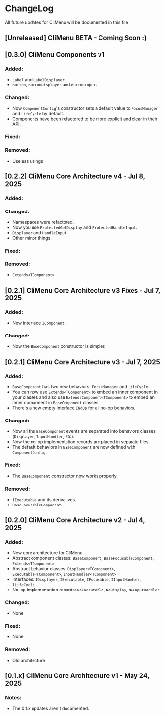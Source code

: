 # ChangeLog

All future updates for CliMenu will be documented in this file

## [Unreleased] CliMenu BETA - Coming Soon :\)

## [0.3.0] CliMenu Components v1
### Added:
- `Label` and `LabelDisplayer`.
- `Button`, `ButtonDisplayer` and `ButtonInput`.

### Changed:
- Now `ComponentConfig`'s constructor sets a default value to `FocusManager` and `LifeCycle` by default.
- Components have been refactored to be more explicit and clear in their API.

### Fixed:

### Removed:
- Useless usings

## [0.2.2] CliMenu Core Architecture v4 - Jul 8, 2025 
### Added:

### Changed:
- Namespaces were refactored.
- Now you use `ProtectedGetDisplay` and `ProtectedHandleInput`.
- `Displayer` and `HandleInput`.
- Other minor things.

### Fixed:

### Removed:
- `Extends<TComponent>` 

## [0.2.1] CliMenu Core Architecture v3 Fixes - Jul 7, 2025
### Added:
- New interface `IComponent`.

### Changed:
- Now the `BaseComponent` constructor is simpler.


## [0.2.1] CliMenu Core Architecture v3 - Jul 7, 2025
### Added:
- `BaseComponent` has two new behaviors: `FocusManager` and `LifeCycle`.
- You can now use `Extends<TComponent>` to embed an inner component in your classes and also use 
`ExtendsComponent<TComponent>` to embed an inner component in `BaseComponent` classes.
- There's a new empty interface `INoOp` for all no-op behaviors.

### Changed:
- Now all the `BaseComponent` events are separated into behaviors classes (`Displayer`, `InputHandler`, etc).
- Now the no-op implementation records are placed in separate files.
- The default behaviors in `BaseComponent` are now defined with `ComponentConfig`.

### Fixed: 
- The `BaseComponent` constructor now works properly.

### Removed:
- `IExecutable` and its derivatives.
- `BaseFocusableComponent`.


## [0.2.0] CliMenu Core Architecture v2 - Jul 4, 2025
### Added:
- New core architecture for CliMenu
- Abstract component classes: `BaseComponent`, `BaseFocusableComponent`, `Extends<TComponent>`
- Abstract behavior classes: `Displayer<TComponent>`, `Executable<TComponent>`, `InputHandler<TComponent>`
- Interfaces: `IDisplayer`, `IExecutable`, `IFocusable`, `IInputHandler`, `ILifeCycle`
- No-op implementation records: `NoExecutable`, `NoDisplay`, `NoInputHandler`

### Changed:
- None

### Fixed:
- None

### Removed:
- Old architecture

## [0.1.x] CliMenu Core Architecture v1 - May 24, 2025
### Notes:
- The 0.1.x updates aren't documented.